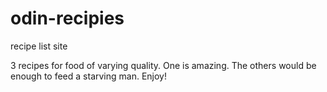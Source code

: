 # odin-recipies
recipe list site

3 recipes for food of varying quality. One is amazing. The others would be enough to feed a starving man. Enjoy!
